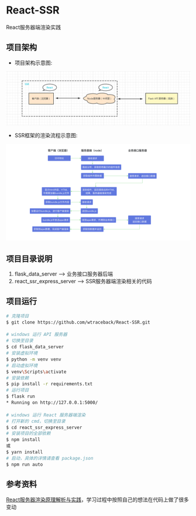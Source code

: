 # React-SSR

React服务器端渲染实践


## 项目架构

- 项目架构示意图:

![项目架构示意图](flask_data_server/screenshot/项目架构.png)

- SSR框架的渲染流程示意图:

![SSR 框架的渲染流程](flask_data_server/screenshot/SSR框架的渲染流程.png)


## 项目目录说明
1. flask_data_server --> 业务接口服务器后端
2. react_ssr_express_server --> SSR服务器端渲染相关的代码


## 项目运行
```bash
# 克隆项目
$ git clone https://github.com/wtraceback/React-SSR.git

# windows 运行 API 服务器
# 切换至目录
$ cd flask_data_server
# 安装虚拟环境
$ python -m venv venv
# 启动虚拟环境
$ venv\Scripts\activate
# 安装依赖
$ pip install -r requirements.txt
# 运行项目
$ flask run
* Running on http://127.0.0.1:5000/

# windows 运行 React 服务器端渲染
# 打开新的 cmd，切换至目录
$ cd react_ssr_express_server
# 安装项目的全部依赖
$ npm install
或
$ yarn install
# 启动，具体的详情请查看 package.json
$ npm run auto
```

## 参考资料
[React服务器渲染原理解析与实践](https://coding.imooc.com/class/276.html)，学习过程中按照自己的想法在代码上做了很多变动